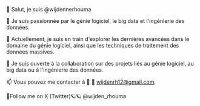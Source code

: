 👋 Salut, je suis @wijdennerhouma

👀 Je suis passionnée par le génie logiciel, le big data et l'ingénierie des données.

🌱 Actuellement, je suis en train d'explorer les dernières avancées dans le domaine du génie logiciel, ainsi que les techniques de traitement des données massives.

💞️ Je suis ouverte à la collaboration sur des projets liés au génie logiciel, au big data ou à l'ingénierie des données.

📫 Vous pouvez me contacter à 📧 📩 wijdenrh12@gmail.com.

📍Follow me on X (Twitter)🪐🪐  @wijden_rhouma

<!---
wijdennerhouma/wijdennerhouma is a ✨ special ✨ repository because its `README.md` (this file) appears on your GitHub profile.
You can click the Preview link to take a look at your changes.
--->
